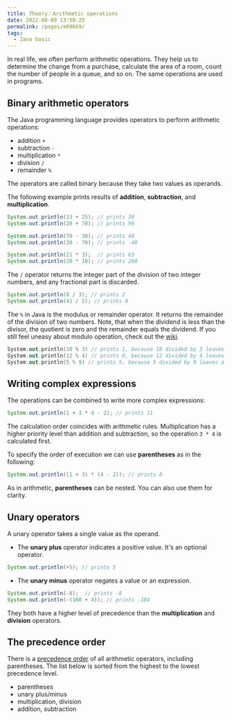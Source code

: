 ```yaml
---
title: Theory：Arithmetic operations
date: 2022-08-09 13:50:25
permalink: /pages/e69669/
tags:
  - Java basic
---
```

In real life, we often perform arithmetic operations. They help us to determine the change from a purchase, calculate the area of a room, count the number of people in a queue, and so on. The same operations are used in programs.

## Binary arithmetic operators

The Java programming language provides operators to perform arithmetic operations:

- addition `+`
- subtraction `-`
- multiplication `*`
- division `/`
- remainder `%`

The operators are called binary because they take two values as operands.

The following example prints results of **addition**, **subtraction**, and **multiplication**.

```java
System.out.println(13 + 25); // prints 38
System.out.println(20 + 70); // prints 90

System.out.println(70 - 30); // prints 40
System.out.println(30 - 70); // prints -40

System.out.println(21 * 3);  // prints 63
System.out.println(20 * 10); // prints 200
```

The `/` operator returns the integer part of the division of two integer numbers, and any fractional part is discarded.

```java
System.out.println(8 / 3); // prints 2
System.out.println(41 / 5); // prints 8
```

The `%` in Java is the modulus or remainder operator. It returns the remainder of the division of two numbers. Note, that when the dividend is less than the divisor, the quotient is zero and the remainder equals the dividend. If you still feel uneasy about modulo operation, check out the [wiki](https://en.wikipedia.org/wiki/Modulo_operation).

```kotlin
System.out.println(10 % 3) // prints 1, because 10 divided by 3 leaves a remainder of 1
System.out.println(12 % 4) // prints 0, because 12 divided by 4 leaves no remainder
System.out.println(5 % 9) // prints 5, because 5 divided by 9 leaves a remainder of 5
```

## Writing complex expressions

The operations can be combined to write more complex expressions:

```java
System.out.println(1 + 3 * 4 - 2); // prints 11
```

The calculation order coincides with arithmetic rules. Multiplication has a higher priority level than addition and subtraction, so the operation `3 * 4` is calculated first.

To specify the order of execution we can use **parentheses** as in the following:

```java
System.out.println((1 + 3) * (4 - 2)); // prints 8
```

As in arithmetic, **parentheses** can be nested. You can also use them for clarity.

## Unary operators

A unary operator takes a single value as the operand.

- The **unary plus** operator indicates a positive value. It's an optional operator.

```java
System.out.println(+5); // prints 5
```



- The **unary minus** operator negates a value or an expression.

```java
System.out.println(-8);  // prints -8
System.out.println(-(100 + 4)); // prints -104
```

They both have a higher level of precedence than the **multiplication** and **division** operators.

## The precedence order

There is a [precedence order](https://introcs.cs.princeton.edu/java/11precedence/) of all arithmetic operators, including parentheses. The list below is sorted from the highest to the lowest precedence level.

- parentheses
- unary plus/minus
- multiplication, division
- addition, subtraction